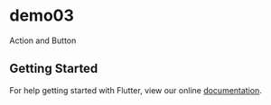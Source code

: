 # demo03

Action and Button

## Getting Started

For help getting started with Flutter, view our online
[documentation](http://flutter.io/).
